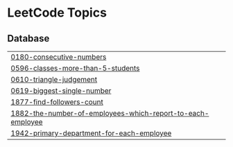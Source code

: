 
<!---LeetCode Topics Start-->
# LeetCode Topics
## Database
|  |
| ------- |
| [0180-consecutive-numbers](https://github.com/mohinikathro/LeetCoding/tree/master/0180-consecutive-numbers) |
| [0596-classes-more-than-5-students](https://github.com/mohinikathro/LeetCoding/tree/master/0596-classes-more-than-5-students) |
| [0610-triangle-judgement](https://github.com/mohinikathro/LeetCoding/tree/master/0610-triangle-judgement) |
| [0619-biggest-single-number](https://github.com/mohinikathro/LeetCoding/tree/master/0619-biggest-single-number) |
| [1877-find-followers-count](https://github.com/mohinikathro/LeetCoding/tree/master/1877-find-followers-count) |
| [1882-the-number-of-employees-which-report-to-each-employee](https://github.com/mohinikathro/LeetCoding/tree/master/1882-the-number-of-employees-which-report-to-each-employee) |
| [1942-primary-department-for-each-employee](https://github.com/mohinikathro/LeetCoding/tree/master/1942-primary-department-for-each-employee) |
<!---LeetCode Topics End-->
